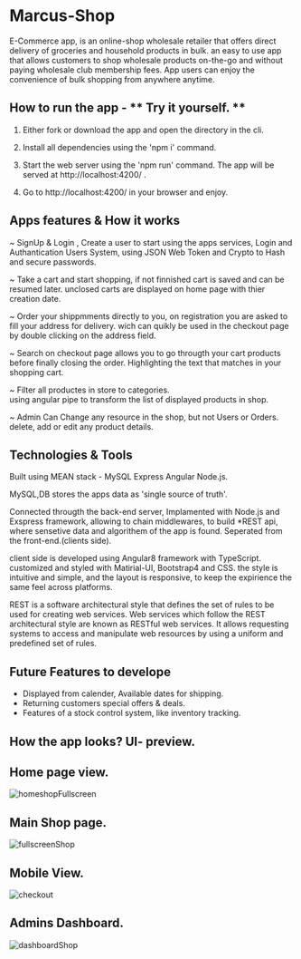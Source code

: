 # Marcus-Shop
E-Commerce app, is an online-shop wholesale retailer that offers direct delivery of groceries and household products in bulk.  an easy to use app that allows customers to shop wholesale products on-the-go and without paying wholesale club membership fees. App users can enjoy the convenience of bulk shopping from anywhere anytime.

## How to run the app - ** Try it yourself. **
1.  Either fork or download the app and open the directory in the cli.

2.  Install all dependencies using the 'npm i' command.
  
  
3.  Start the web server using the 'npm run' command.
    The app will be served at http://localhost:4200/ .

4.  Go to http://localhost:4200/ in your browser and enjoy.





## Apps features & How it works
~ SignUp & Login , Create a user to start using the apps services,
Login and Authantication Users System, using JSON Web Token and Crypto to Hash and secure passwords.

~ Take a cart and start shopping, 
if not finnished cart is saved and can be resumed later.
unclosed carts are displayed on home page with thier creation date.

~ Order your shippmments directly to you, 
on registration you are asked to fill your address for delivery.
wich can quikly be used in the checkout page by double clicking on the address field.

~ Search on checkout page allows you to go througth your cart products before finally closing the order.
Highlighting the text that matches in your shopping cart.

~ Filter all productes in store to categories.  
using angular pipe to transform the list of displayed products in shop.

~ Admin Can Change any resource in the shop, but not Users or Orders.
delete, add or edit any product details.


## Technologies & Tools
Built using MEAN stack - MySQL Express Angular Node.js.

MySQL,DB stores the apps data as 'single source of truth'.

Connected througth the back-end server, 
Implamented with Node.js and Exspress framework, allowing to chain middlewares, to 
build *REST api,
where sensetive data and algorithem of the app is found. Seperated from the front-end.(clients side).

client side is developed using Angular8 framework with TypeScript.
customized and styled with Matirial-UI, Bootstrap4 and CSS.
the style is intuitive and simple, and the layout is responsive,
to keep the expirience the same feel across platforms. 

REST is a software architectural style that defines the set of rules to be used for creating web services. Web services which follow the REST architectural style are known as RESTful web services. It allows requesting systems to access and manipulate web resources by using a uniform and predefined set of rules.


## Future Features to develope
- Displayed from calender, Available dates for shipping.
- Returning customers special offers & deals.
- Features of a stock control system, like inventory tracking.

## How the app looks? UI- preview.

## Home page view.
![homeshopFullscreen](https://user-images.githubusercontent.com/65711940/147880571-01218d96-c2cf-4284-9c89-a6d46ae727a5.jpeg)

## Main Shop page.
![fullscreenShop](https://user-images.githubusercontent.com/65711940/147880565-66cde5bc-a7e8-4627-948e-53a48259baf2.jpeg)

## Mobile View.
![checkout](https://user-images.githubusercontent.com/65711940/147880592-fe382e5e-ed81-410e-a129-ec7ad4e13299.jpeg)

## Admins Dashboard.
![dashboardShop](https://user-images.githubusercontent.com/65711940/147880732-5032ba40-78f1-46f1-b893-dc5e96f5f72f.jpeg)
